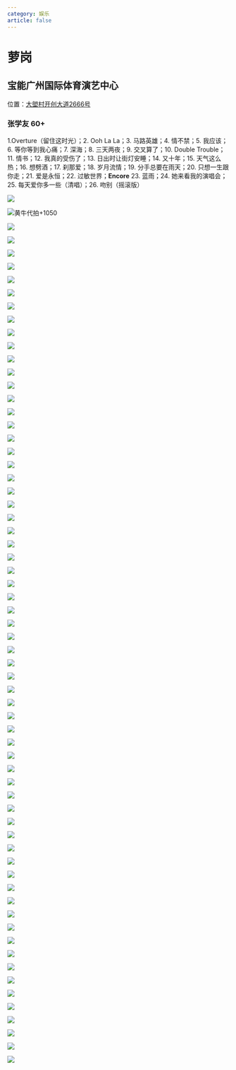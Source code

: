 ```yaml
---
category: 娱乐
article: false
---
```


# 萝岗

## 宝能广州国际体育演艺中心

<i class="fa-solid fa-location-dot"></i> 位置：<a href="https://ditu.amap.com/place/B0FFLBXH0M" target="_blank">大塱村开创大道2666号</a>

### 张学友 60+

1.Overture（留住这时光）；2. Ooh La La；3. 马路英雄；4. 情不禁；5. 我应该；6. 等你等到我心痛；7. 深海；8. 三天两夜；9. 交叉算了；10. Double Trouble；11. 情书；12. 我真的受伤了；13. 日出时让街灯安睡；14. 又十年；15. 天气这么热；16. 想劈酒；17. 刹那爱；18. 岁月流情；19. 分手总要在雨天；20. 只想一生跟你走；21. 爱是永恒；22. 过敏世界；**Encore** 23. 蓝雨；24. 她来看我的演唱会；25. 每天爱你多一些（清唱）；26. 吻别（摇滚版）

![](https://img.sherry4869.com/blog/life/play/china/guangdong/guangzhou/hp/lg/bn/jacky60%2B/img_64.jpg)

![黄牛代拍+1050](https://img.sherry4869.com/blog/life/play/china/guangdong/guangzhou/hp/lg/bn/jacky60%2B/img.jpg)

![](https://img.sherry4869.com/blog/life/play/china/guangdong/guangzhou/hp/lg/bn/jacky60%2B/img_0.jpg)

![](https://img.sherry4869.com/blog/life/play/china/guangdong/guangzhou/hp/lg/bn/jacky60%2B/img_1.jpg)

![](https://img.sherry4869.com/blog/life/play/china/guangdong/guangzhou/hp/lg/bn/jacky60%2B/img_2.jpg)

![](https://img.sherry4869.com/blog/life/play/china/guangdong/guangzhou/hp/lg/bn/jacky60%2B/img_3.jpg)

![](https://img.sherry4869.com/blog/life/play/china/guangdong/guangzhou/hp/lg/bn/jacky60%2B/img_4.jpg)

![](https://img.sherry4869.com/blog/life/play/china/guangdong/guangzhou/hp/lg/bn/jacky60%2B/img_5.jpg)

![](https://img.sherry4869.com/blog/life/play/china/guangdong/guangzhou/hp/lg/bn/jacky60%2B/img_6.jpg)

![](https://img.sherry4869.com/blog/life/play/china/guangdong/guangzhou/hp/lg/bn/jacky60%2B/img_7.jpg)

![](https://img.sherry4869.com/blog/life/play/china/guangdong/guangzhou/hp/lg/bn/jacky60%2B/img_8.jpg)

![](https://img.sherry4869.com/blog/life/play/china/guangdong/guangzhou/hp/lg/bn/jacky60%2B/img_9.jpg)

![](https://img.sherry4869.com/blog/life/play/china/guangdong/guangzhou/hp/lg/bn/jacky60%2B/img_10.jpg)

![](https://img.sherry4869.com/blog/life/play/china/guangdong/guangzhou/hp/lg/bn/jacky60%2B/img_11.jpg)

![](https://img.sherry4869.com/blog/life/play/china/guangdong/guangzhou/hp/lg/bn/jacky60%2B/img_12.jpg)

![](https://img.sherry4869.com/blog/life/play/china/guangdong/guangzhou/hp/lg/bn/jacky60%2B/img_13.jpg)

![](https://img.sherry4869.com/blog/life/play/china/guangdong/guangzhou/hp/lg/bn/jacky60%2B/img_14.jpg)

![](https://img.sherry4869.com/blog/life/play/china/guangdong/guangzhou/hp/lg/bn/jacky60%2B/img_15.jpg)

![](https://img.sherry4869.com/blog/life/play/china/guangdong/guangzhou/hp/lg/bn/jacky60%2B/img_16.jpg)

![](https://img.sherry4869.com/blog/life/play/china/guangdong/guangzhou/hp/lg/bn/jacky60%2B/img_17.jpg)

![](https://img.sherry4869.com/blog/life/play/china/guangdong/guangzhou/hp/lg/bn/jacky60%2B/img_18.jpg)

![](https://img.sherry4869.com/blog/life/play/china/guangdong/guangzhou/hp/lg/bn/jacky60%2B/img_19.jpg)

![](https://img.sherry4869.com/blog/life/play/china/guangdong/guangzhou/hp/lg/bn/jacky60%2B/img_20.jpg)

![](https://img.sherry4869.com/blog/life/play/china/guangdong/guangzhou/hp/lg/bn/jacky60%2B/img_21.jpg)

![](https://img.sherry4869.com/blog/life/play/china/guangdong/guangzhou/hp/lg/bn/jacky60%2B/img_22.jpg)

![](https://img.sherry4869.com/blog/life/play/china/guangdong/guangzhou/hp/lg/bn/jacky60%2B/img_23.jpg)

![](https://img.sherry4869.com/blog/life/play/china/guangdong/guangzhou/hp/lg/bn/jacky60%2B/img_24.jpg)

![](https://img.sherry4869.com/blog/life/play/china/guangdong/guangzhou/hp/lg/bn/jacky60%2B/img_25.jpg)

![](https://img.sherry4869.com/blog/life/play/china/guangdong/guangzhou/hp/lg/bn/jacky60%2B/img_26.jpg)

![](https://img.sherry4869.com/blog/life/play/china/guangdong/guangzhou/hp/lg/bn/jacky60%2B/img_27.jpg)

![](https://img.sherry4869.com/blog/life/play/china/guangdong/guangzhou/hp/lg/bn/jacky60%2B/img_28.jpg)

![](https://img.sherry4869.com/blog/life/play/china/guangdong/guangzhou/hp/lg/bn/jacky60%2B/img_29.jpg)

![](https://img.sherry4869.com/blog/life/play/china/guangdong/guangzhou/hp/lg/bn/jacky60%2B/img_30.jpg)

![](https://img.sherry4869.com/blog/life/play/china/guangdong/guangzhou/hp/lg/bn/jacky60%2B/img_31.jpg)

![](https://img.sherry4869.com/blog/life/play/china/guangdong/guangzhou/hp/lg/bn/jacky60%2B/img_32.jpg)

![](https://img.sherry4869.com/blog/life/play/china/guangdong/guangzhou/hp/lg/bn/jacky60%2B/img_33.jpg)

![](https://img.sherry4869.com/blog/life/play/china/guangdong/guangzhou/hp/lg/bn/jacky60%2B/img_34.jpg)

![](https://img.sherry4869.com/blog/life/play/china/guangdong/guangzhou/hp/lg/bn/jacky60%2B/img_35.jpg)

![](https://img.sherry4869.com/blog/life/play/china/guangdong/guangzhou/hp/lg/bn/jacky60%2B/img_36.jpg)

![](https://img.sherry4869.com/blog/life/play/china/guangdong/guangzhou/hp/lg/bn/jacky60%2B/img_37.jpg)

![](https://img.sherry4869.com/blog/life/play/china/guangdong/guangzhou/hp/lg/bn/jacky60%2B/img_38.jpg)

![](https://img.sherry4869.com/blog/life/play/china/guangdong/guangzhou/hp/lg/bn/jacky60%2B/img_39.jpg)

![](https://img.sherry4869.com/blog/life/play/china/guangdong/guangzhou/hp/lg/bn/jacky60%2B/img_40.jpg)

![](https://img.sherry4869.com/blog/life/play/china/guangdong/guangzhou/hp/lg/bn/jacky60%2B/img_41.jpg)

![](https://img.sherry4869.com/blog/life/play/china/guangdong/guangzhou/hp/lg/bn/jacky60%2B/img_42.jpg)

![](https://img.sherry4869.com/blog/life/play/china/guangdong/guangzhou/hp/lg/bn/jacky60%2B/img_43.jpg)

![](https://img.sherry4869.com/blog/life/play/china/guangdong/guangzhou/hp/lg/bn/jacky60%2B/img_44.jpg)

![](https://img.sherry4869.com/blog/life/play/china/guangdong/guangzhou/hp/lg/bn/jacky60%2B/img_45.jpg)

![](https://img.sherry4869.com/blog/life/play/china/guangdong/guangzhou/hp/lg/bn/jacky60%2B/img_46.jpg)

![](https://img.sherry4869.com/blog/life/play/china/guangdong/guangzhou/hp/lg/bn/jacky60%2B/img_47.jpg)

![](https://img.sherry4869.com/blog/life/play/china/guangdong/guangzhou/hp/lg/bn/jacky60%2B/img_48.jpg)

![](https://img.sherry4869.com/blog/life/play/china/guangdong/guangzhou/hp/lg/bn/jacky60%2B/img_49.jpg)

![](https://img.sherry4869.com/blog/life/play/china/guangdong/guangzhou/hp/lg/bn/jacky60%2B/img_50.jpg)

![](https://img.sherry4869.com/blog/life/play/china/guangdong/guangzhou/hp/lg/bn/jacky60%2B/img_51.jpg)

![](https://img.sherry4869.com/blog/life/play/china/guangdong/guangzhou/hp/lg/bn/jacky60%2B/img_52.jpg)

![](https://img.sherry4869.com/blog/life/play/china/guangdong/guangzhou/hp/lg/bn/jacky60%2B/img_53.jpg)

![](https://img.sherry4869.com/blog/life/play/china/guangdong/guangzhou/hp/lg/bn/jacky60%2B/img_54.jpg)

![](https://img.sherry4869.com/blog/life/play/china/guangdong/guangzhou/hp/lg/bn/jacky60%2B/img_55.jpg)

![](https://img.sherry4869.com/blog/life/play/china/guangdong/guangzhou/hp/lg/bn/jacky60%2B/img_56.jpg)

![](https://img.sherry4869.com/blog/life/play/china/guangdong/guangzhou/hp/lg/bn/jacky60%2B/img_57.jpg)

![](https://img.sherry4869.com/blog/life/play/china/guangdong/guangzhou/hp/lg/bn/jacky60%2B/img_58.jpg)

![](https://img.sherry4869.com/blog/life/play/china/guangdong/guangzhou/hp/lg/bn/jacky60%2B/img_59.jpg)

![](https://img.sherry4869.com/blog/life/play/china/guangdong/guangzhou/hp/lg/bn/jacky60%2B/img_60.jpg)

![](https://img.sherry4869.com/blog/life/play/china/guangdong/guangzhou/hp/lg/bn/jacky60%2B/img_61.jpg)

![](https://img.sherry4869.com/blog/life/play/china/guangdong/guangzhou/hp/lg/bn/jacky60%2B/img_62.jpg)

![](https://img.sherry4869.com/blog/life/play/china/guangdong/guangzhou/hp/lg/bn/jacky60%2B/img_63.jpg)